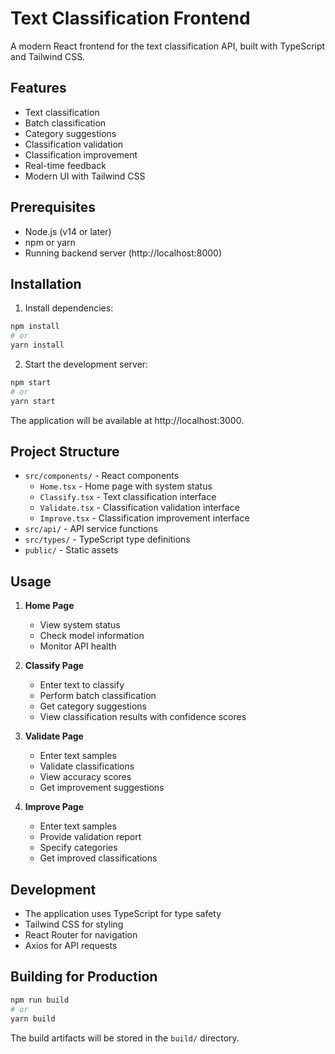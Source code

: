# Text Classification Frontend

A modern React frontend for the text classification API, built with TypeScript and Tailwind CSS.

## Features

- Text classification
- Batch classification
- Category suggestions
- Classification validation
- Classification improvement
- Real-time feedback
- Modern UI with Tailwind CSS

## Prerequisites

- Node.js (v14 or later)
- npm or yarn
- Running backend server (http://localhost:8000)

## Installation

1. Install dependencies:
```bash
npm install
# or
yarn install
```

2. Start the development server:
```bash
npm start
# or
yarn start
```

The application will be available at http://localhost:3000.

## Project Structure

- `src/components/` - React components
  - `Home.tsx` - Home page with system status
  - `Classify.tsx` - Text classification interface
  - `Validate.tsx` - Classification validation interface
  - `Improve.tsx` - Classification improvement interface
- `src/api/` - API service functions
- `src/types/` - TypeScript type definitions
- `public/` - Static assets

## Usage

1. **Home Page**
   - View system status
   - Check model information
   - Monitor API health

2. **Classify Page**
   - Enter text to classify
   - Perform batch classification
   - Get category suggestions
   - View classification results with confidence scores

3. **Validate Page**
   - Enter text samples
   - Validate classifications
   - View accuracy scores
   - Get improvement suggestions

4. **Improve Page**
   - Enter text samples
   - Provide validation report
   - Specify categories
   - Get improved classifications

## Development

- The application uses TypeScript for type safety
- Tailwind CSS for styling
- React Router for navigation
- Axios for API requests

## Building for Production

```bash
npm run build
# or
yarn build
```

The build artifacts will be stored in the `build/` directory. 